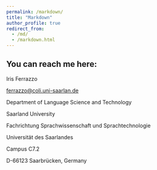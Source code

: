 ```yaml
---
permalink: /markdown/
title: "Markdown"
author_profile: true
redirect_from: 
  - /md/
  - /markdown.html
---
```


## You can reach me here:

Iris Ferrazzo

ferrazzo@coli.uni-saarlan.de

Department of Language Science and Technology

Saarland University



Fachrichtung Sprachwissenschaft und Sprachtechnologie

Universität des Saarlandes

Campus C7.2

D-66123 Saarbrücken, Germany

